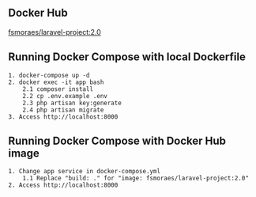 ## Docker Hub

[fsmoraes/laravel-project:2.0](https://hub.docker.com/layers/fsmoraes/laravel-project/2.0/images/sha256-a66e6a5a2490bbe8d77ba4b35fde6bcaa381a58b9ea93c881fe3ca21c43e8d24?context=repo)

## Running Docker Compose with local Dockerfile

    1. docker-compose up -d
    2. docker exec -it app bash
        2.1 composer install
        2.2 cp .env.example .env
        2.3 php artisan key:generate
        2.4 php artisan migrate
    3. Access http://localhost:8000 


## Running Docker Compose with Docker Hub image

    1. Change app service in docker-compose.yml
        1.1 Replace "build: ." for "image: fsmoraes/laravel-project:2.0"
    2. Access http://localhost:8000 
